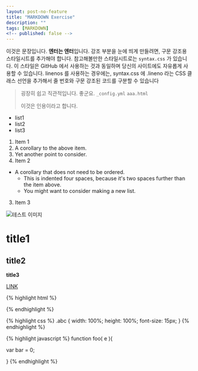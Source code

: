 ```yaml
---
layout: post-no-feature
title: "MARKDOWN Exercise"
description: ""
tags: [MARKDOWN]
<!-- published: false -->
---
```



이것은 문장입니다. **엔터는 엔터**입니다. 강조 부분을 눈에 띄게 만들려면, 구문 강조용 스타일시트를 추가해야 합니다. 참고해볼만한 스타일시트로는 `syntax.css` 가 있습니다. 이 스타일은 GitHub 에서 사용하는 것과 동일하며 당신의 사이트에도 자유롭게 사용할 수 있습니다. linenos 를 사용하는 경우에는, syntax.css 에 .lineno 라는 CSS 클래스 선언을 추가해서 줄 번호와 구문 강조된 코드를 구분할 수 있습니다

> 굉장히 쉽고 직관적입니다. 좋군요. `_config.yml` `aaa.html`
>
> 이것은 인용이라고 합니다.

- list1
- list2
- list3

1. Item 1
  1. A corollary to the above item.
  2. Yet another point to consider.
2. Item 2
  * A corollary that does not need to be ordered.
    * This is indented four spaces, because it's two spaces further than the item above.
    * You might want to consider making a new list.
3. Item 3

![테스트 이미지](http://placehold.it/350x150)

# title1

## title2


**title3**

[LINK](https://github.com/mojombo/jekyll/wiki/YAML-Front-Matter)

{% highlight html %}
<!DOCTYPE html>
<html lang="en">
<head>
  <meta charset="UTF-8">
  <title>Document</title>
</head>
<body>

</body>
</html>
{% endhighlight %}

{% highlight css %}
.abc { width: 100%; height: 100%; font-size: 15px; }
{% endhighlight %}


{% highlight javascript %}
function foo( e ){

  var bar = 0;

}
{% endhighlight %}
